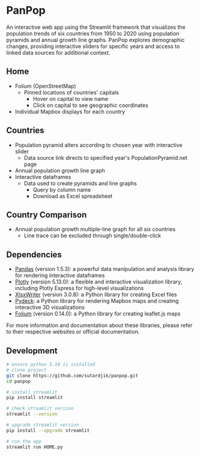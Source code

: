 # PanPop

An interactive web app using the Streamlit framework that visualizes the population trends of six countries from 1950 to 2020 using population pyramids and annual growth line graphs. PanPop explores demographic changes, providing interactive sliders for specific years and access to linked data sources for additional context.

## Home

- Folium (OpenStreetMap)
  - Pinned locations of countries' capitals
    - Hover on capital to view name
    - Click on capital to see geographic coordinates
- Individual Mapbox displays for each country

## Countries

- Population pyramid alters according to chosen year with interactive slider
  - Data source link directs to specified year's PopulationPyramid.net page
- Annual population growth line graph
- Interactive dataframes
  - Data used to create pyramids and line graphs
    - Query by column name
    - Download as Excel spreadsheet

## Country Comparison

- Annual population growth multiple-line graph for all six countries
  - Line trace can be excluded through single/double-click

## Dependencies

- [Pandas](https://pandas.pydata.org/) (version 1.5.3): a powerful data manipulation and analysis library for rendering interactive dataframes
- [Plotly](https://plotly.com/python/) (version 5.13.0): a flexible and interactive visualization library, including Plotly Express for high-level visualizations
- [XlsxWriter](https://xlsxwriter.readthedocs.io/) (version 3.0.8): a Python library for creating Excel files
- [Pydeck](https://github.com/visgl/deck.gl/): a Python library for rendering Mapbox maps and creating interactive 3D visualizations
- [Folium](https://python-visualization.github.io/folium/) (version 0.14.0): a Python library for creating leaflet.js maps

For more information and documentation about these libraries, please refer to their respective websites or official documentation.

## Development

```bash
# ensure python 3.10 is installed
# clone project
git clone https://github.com/sutardjik/panpop.git
cd panpop

# install streamlit
pip install streamlit

# check streamlit version
streamlit --version

# upgrade streamlit version
pip install --upgrade streamlit

# run the app
streamlit run HOME.py
```
